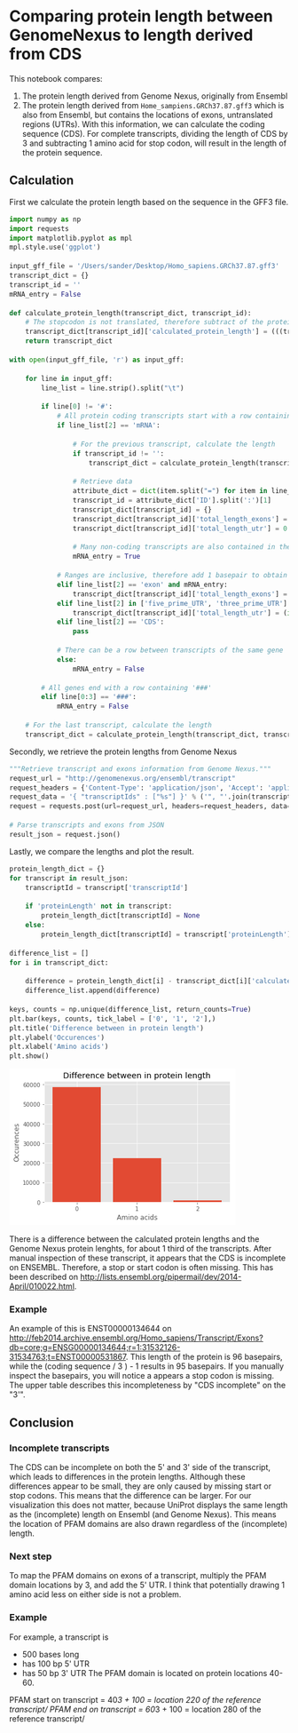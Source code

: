 
# Comparing protein length between GenomeNexus to length derived from CDS
This notebook compares:
  1. The protein length derived from Genome Nexus, originally from Ensembl
  2. The protein length derived from `Home_sampiens.GRCh37.87.gff3` which is also from Ensembl, but contains the locations of exons, untranslated regions (UTRs). With this information, we can calculate the coding sequence (CDS). For complete transcripts, dividing the length of CDS by 3 and subtracting 1 amino acid for stop codon, will result in the length of the protein sequence. 

## Calculation
First we calculate the protein length based on the sequence in the GFF3 file.


```python
import numpy as np
import requests
import matplotlib.pyplot as mpl
mpl.style.use('ggplot')

input_gff_file = '/Users/sander/Desktop/Homo_sapiens.GRCh37.87.gff3'
transcript_dict = {}
transcript_id = ''
mRNA_entry = False

def calculate_protein_length(transcript_dict, transcript_id):
    # The stopcodon is not translated, therefore subtract of the protein length.
    transcript_dict[transcript_id]['calculated_protein_length'] = (((transcript_dict[transcript_id]['total_length_exons'] - transcript_dict[transcript_id]['total_length_utr']) / 3 ) - 1)
    return transcript_dict

with open(input_gff_file, 'r') as input_gff:
    
    for line in input_gff:
        line_list = line.strip().split("\t")

        if line[0] != '#':
            # All protein coding transcripts start with a row containing 'mRNA'
            if line_list[2] == 'mRNA':

                # For the previous transcript, calculate the length
                if transcript_id != '':
                    transcript_dict = calculate_protein_length(transcript_dict, transcript_id)

                # Retrieve data
                attribute_dict = dict(item.split("=") for item in line_list[8].split(";"))
                transcript_id = attribute_dict['ID'].split(':')[1]
                transcript_dict[transcript_id] = {}
                transcript_dict[transcript_id]['total_length_exons'] = 0
                transcript_dict[transcript_id]['total_length_utr'] = 0

                # Many non-coding transcripts are also contained in the file, therefore only check exons and UTRs when it's mRNA
                mRNA_entry = True

            # Ranges are inclusive, therefore add 1 basepair to obtain the correct number of bases per region
            elif line_list[2] == 'exon' and mRNA_entry:
                transcript_dict[transcript_id]['total_length_exons'] = (int(line_list[4]) - int(line_list[3]) + 1) + transcript_dict[transcript_id]['total_length_exons']
            elif line_list[2] in ['five_prime_UTR', 'three_prime_UTR'] and mRNA_entry:
                transcript_dict[transcript_id]['total_length_utr'] = (int(line_list[4]) - int(line_list[3]) + 1) + transcript_dict[transcript_id]['total_length_utr']
            elif line_list[2] == 'CDS':
                pass
            
            # There can be a row between transcripts of the same gene
            else:
                mRNA_entry = False
                
        # All genes end with a row containing '###'
        elif line[0:3] == '###':
            mRNA_entry = False
                                
    # For the last transcript, calculate the length
    transcript_dict = calculate_protein_length(transcript_dict, transcript_id)            
```

Secondly, we retrieve the protein lengths from Genome Nexus


```python
"""Retrieve transcript and exons information from Genome Nexus."""
request_url = "http://genomenexus.org/ensembl/transcript"
request_headers = {'Content-Type': 'application/json', 'Accept': 'application/json'}
request_data = '{ "transcriptIds" : ["%s"] }' % ('", "'.join(transcript_dict.keys()))
request = requests.post(url=request_url, headers=request_headers, data=request_data)

# Parse transcripts and exons from JSON
result_json = request.json()

```

Lastly, we compare the lengths and plot the result.


```python
protein_length_dict = {}
for transcript in result_json:
    transcriptId = transcript['transcriptId']

    if 'proteinLength' not in transcript:
        protein_length_dict[transcriptId] = None
    else:
        protein_length_dict[transcriptId] = transcript['proteinLength']

difference_list = []
for i in transcript_dict:

    difference = protein_length_dict[i] - transcript_dict[i]['calculated_protein_length']
    difference_list.append(difference)

keys, counts = np.unique(difference_list, return_counts=True)
plt.bar(keys, counts, tick_label = ['0', '1', '2'],)
plt.title('Difference between in protein length')
plt.ylabel('Occurences')
plt.xlabel('Amino acids')
plt.show()
```


![png](output_5_0.png)


There is a difference between the calculated protein lengths and the Genome Nexus protein lenghts, for about 1 third of the transcripts. After manual inspection of these transcript, it appears that the CDS is incomplete on ENSEMBL. Therefore, a stop or start codon is often missing. This has been described on http://lists.ensembl.org/pipermail/dev/2014-April/010022.html. 

### Example
An example of this is ENST00000134644 on http://feb2014.archive.ensembl.org/Homo_sapiens/Transcript/Exons?db=core;g=ENSG00000134644;r=1:31532126-31534763;t=ENST00000531867. This length of the protein is 96 basepairs, while the (coding sequence / 3 ) - 1 results in 95 basepairs. If you manually inspect the basepairs, you will notice a appears a stop codon is missing. The upper table describes this incompleteness by "CDS incomplete" on the "3'". 

## Conclusion

### Incomplete transcripts
The CDS can be incomplete on both the 5' and 3' side of the transcript, which leads to differences in the protein lengths. Although these differences appear to be small, they are only caused by missing start or stop codons. This means that the difference can be larger. For our visualization this does not matter, because UniProt displays the same length as the (incomplete) length on Ensembl (and Genome Nexus). This means the location of PFAM domains are also drawn regardless of the (incomplete) length.

### Next step
To map the PFAM domains on exons of a transcript, multiply the PFAM domain locations by 3, and add the 5' UTR. I think that potentially drawing 1 amino acid less on either side is not a problem.

### Example
For example, a transcript is 
  - 500 bases long
  - has 100 bp 5' UTR
  - has 50 bp 3' UTR
The PFAM domain is located on protein locations 40-60. 

PFAM start on transcript = 40*3 + 100 = location 220 of the reference transcript/
PFAM end on transcript = 60*3 + 100 = location 280 of the reference transcript/


```python

```
